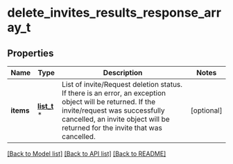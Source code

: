 # delete_invites_results_response_array_t

## Properties
Name | Type | Description | Notes
------------ | ------------- | ------------- | -------------
**items** | [**list_t**](delete_invites_results_response_array_items_inner.md) \* | List of invite/Request deletion status. If there is an error, an exception object will be returned. If the invite/request was successfully cancelled, an invite object will be returned for the invite that was cancelled. | [optional] 

[[Back to Model list]](../README.md#documentation-for-models) [[Back to API list]](../README.md#documentation-for-api-endpoints) [[Back to README]](../README.md)


